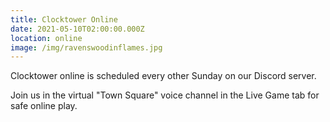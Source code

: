 ```yaml
---
title: Clocktower Online
date: 2021-05-10T02:00:00.000Z
location: online
image: /img/ravenswoodinflames.jpg
---
```

Clocktower online is scheduled every other Sunday on our Discord server.

Join us in the virtual "Town Square" voice channel in the Live Game tab for safe online play.